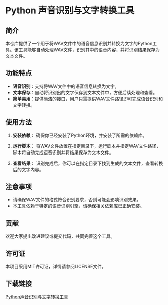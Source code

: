 # Python 声音识别与文字转换工具

## 简介

本仓库提供了一个用于将WAV文件中的语音信息识别并转换为文字的Python工具。该工具能够自动处理WAV文件，识别其中的语音内容，并将识别结果保存为文本文件。

## 功能特点

- **语音识别**：支持将WAV文件中的语音信息转换为文字。
- **文本保存**：自动将识别出的文字保存到文本文件中，方便后续处理和查看。
- **简单易用**：提供简洁的接口，用户只需提供WAV文件路径即可完成语音识别和文字转换。

## 使用方法

1. **安装依赖**：
   确保你已经安装了Python环境，并安装了所需的依赖库。

2. **运行脚本**：
   将WAV文件放置在指定目录下，运行脚本并指定WAV文件路径，脚本将自动完成语音识别并将结果保存为文本文件。

3. **查看结果**：
   识别完成后，你可以在指定目录下找到生成的文本文件，查看转换后的文字内容。

## 注意事项

- 请确保WAV文件的格式符合识别要求，否则可能会影响识别效果。
- 本工具依赖于特定的语音识别引擎，请确保相关依赖库已正确安装。

## 贡献

欢迎大家提出改进建议或提交代码，共同完善这个工具。

## 许可证

本项目采用MIT许可证，详情请参阅LICENSE文件。

## 下载链接

[Python声音识别与文字转换工具](https://pan.quark.cn/s/b7b75e240da0)